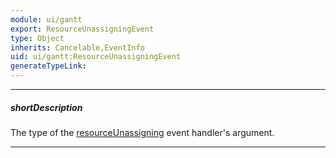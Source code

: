 ```yaml
---
module: ui/gantt
export: ResourceUnassigningEvent
type: Object
inherits: Cancelable,EventInfo
uid: ui/gantt:ResourceUnassigningEvent
generateTypeLink: 
---
```

---
##### shortDescription
The type of the [resourceUnassigning]({basewidgetpath}/Events/#resourceUnassigning) event handler's argument.

---
<!-- Description goes here -->